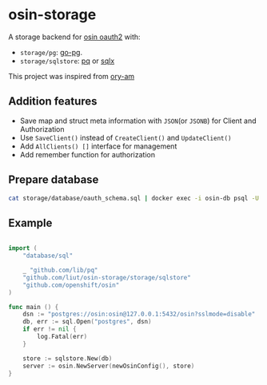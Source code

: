 # osin-storage
A storage backend for [osin oauth2](https://github.com/openshift/osin) with:

* `storage/pg`: [go-pg](https://github.com/go-pg/pg).
* `storage/sqlstore`: [pq](https://github.com/lib/pq) or [sqlx](https://github.com/jmoiron/sqlx)

This project was inspired from [ory-am](https://github.com/ory-am/osin-storage)

## Addition features

* Save map and struct meta information with `JSON`(or `JSONB`) for Client and Authorization
* Use `SaveClient()` instead of `CreateClient()` and `UpdateClient()`
* Add `AllClients() []` interface for management
* Add remember function for authorization

## Prepare database

```sh
cat storage/database/oauth_schema.sql | docker exec -i osin-db psql -U osin
```

## Example

```go

import (
	"database/sql"

	_ "github.com/lib/pq"
	"github.com/liut/osin-storage/storage/sqlstore"
	"github.com/openshift/osin"
)

func main () {
	dsn := "postgres://osin:osin@127.0.0.1:5432/osin?sslmode=disable"
	db, err := sql.Open("postgres", dsn)
	if err != nil {
		log.Fatal(err)
	}

	store := sqlstore.New(db)
	server := osin.NewServer(newOsinConfig(), store)
}

```
